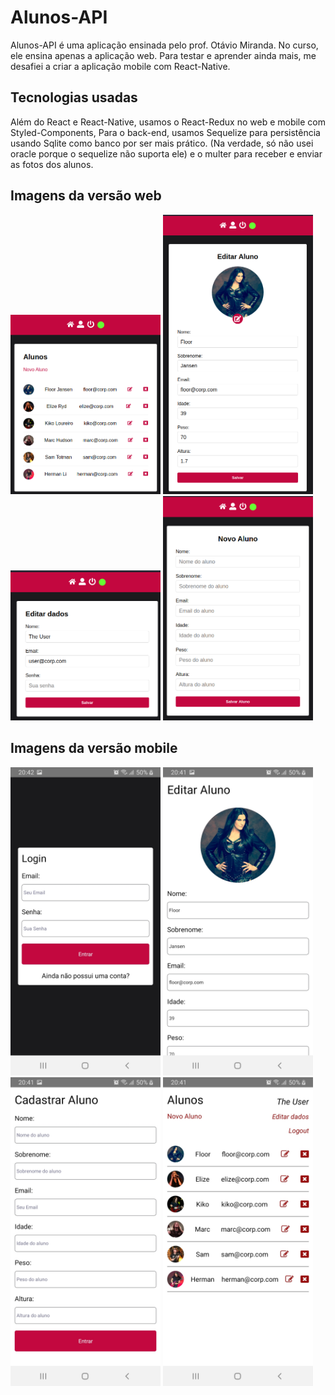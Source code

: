 # Alunos-API

Alunos-API é uma aplicação ensinada pelo prof. Otávio Miranda. No curso, ele ensina apenas a aplicação web. Para testar e aprender ainda mais, me desafiei a criar a aplicação mobile com React-Native.

## Tecnologias usadas

Além do React e React-Native, usamos o React-Redux no web e mobile com Styled-Components, Para o back-end, usamos Sequelize para persistência usando Sqlite como banco por ser mais prático. (Na verdade, só não usei oracle porque o sequelize não suporta ele) e o multer para receber e enviar as fotos dos alunos.



## Imagens da versão web
<img src="/imgs/alunosweb.png" width=240 heigh=240 /> <img src="/imgs/editalunoweb.png" width=240 heigh=240 />
<img src="/imgs/edituserweb.png" width=240 heigh=240 /> <img src="/imgs/novoalunoweb.png" width=240 heigh=240 />

## Imagens da versão mobile
<img src="/imgs/login.jpeg" width=240 heigh=240 /> <img src="/imgs/editaluno.jpeg" width=240 heigh=240 /> 
<img src="/imgs/cadastraraluno.jpeg" width=240 heigh=240 /> <img src="/imgs/alunos.jpeg" width=240 heigh=240 />

